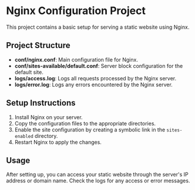 # Nginx Configuration Project

This project contains a basic setup for serving a static website using Nginx.

## Project Structure

- **conf/nginx.conf**: Main configuration file for Nginx.
- **conf/sites-available/default.conf**: Server block configuration for the default site.
- **logs/access.log**: Logs all requests processed by the Nginx server.
- **logs/error.log**: Logs any errors encountered by the Nginx server.

## Setup Instructions

1. Install Nginx on your server.
2. Copy the configuration files to the appropriate directories.
3. Enable the site configuration by creating a symbolic link in the `sites-enabled` directory.
4. Restart Nginx to apply the changes.

## Usage

After setting up, you can access your static website through the server's IP address or domain name. Check the logs for any access or error messages.
